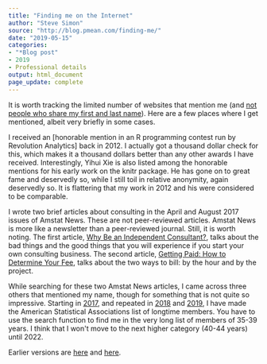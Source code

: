 ```yaml
---
title: "Finding me on the Internet"
author: "Steve Simon"
source: "http://blog.pmean.com/finding-me/"
date: "2019-05-15"
categories:
- "*Blog post"
- 2019
- Professional details
output: html_document
page_update: complete
---
```


It is worth tracking the limited number of websites that mention me (and [not people who share my first and last name][sim8]). Here are a few places where I get mentioned, albeit very briefly in some cases.

<!---More--->

I received an [honorable mention in an R programming contest run by Revolution Analytics] back in 2012. I actually got a thousand dollar check for this, which makes it a thousand dollars better than any other awards I have received. Interestingly, Yihui Xie is also listed among the honorable mentions for his early work on the knitr package. He has gone on to great fame and deservedly so, while I still toil in relative anonymity, again deservedly so. It is flattering that my work in 2012 and his were considered to be comparable.

I wrote two brief articles about consulting in the April and August 2017 issues of Amstat News. These are not peer-reviewed articles. Amstat News is more like a newsletter than a peer-reviewed journal. Still, it is worth noting. The first article, [Why Be an Independent Consultant?][sim3], talks about the bad things and the good things that you will experience if you start your own consulting business. The second article, [Getting Paid: How to Determine Your Fee][sim4], talks about the two ways to bill: by the hour and by the project.

While searching for these two Amstat News articles, I came across three others that mentioned my name, though for something that is not quite so impressive. Starting in [2017][sim5], and repeated in [2018][sim6] and [2019][sim7], I have made the American Statistical Associations list of longtime members. You have to use the search function to find me in the very long list of members of 35-39 years. I think that I won't move to the next higher category (40-44 years) until 2022.

[rev1]: https://blog.revolutionanalytics.com/2012/01/announcing-the-winners-of-the-applications-of-r-in-business-contest.html
[sim3]: https://magazine.amstat.org/blog/2017/04/01/whyconsult/
[sim4]: https://magazine.amstat.org/blog/2017/08/01/consultants-corner-getting-paid/
[sim5]: https://magazine.amstat.org/blog/2017/04/01/recognizing-the-asas-longtime-members/
[sim6]: https://magazine.amstat.org/blog/2018/04/01/longtime-members/
[sim7]: https://magazine.amstat.org/blog/2019/04/01/longtimemember19/
[sim8]: http://www.pmean.com/08/ImpossibleResume.html
Earlier versions are [here][sim1] and [here][sim2].
 
[sim1]: http://blog.pmean.com/finding-me/
[sim2]: http://new.pmean.com/finding-me/
 
